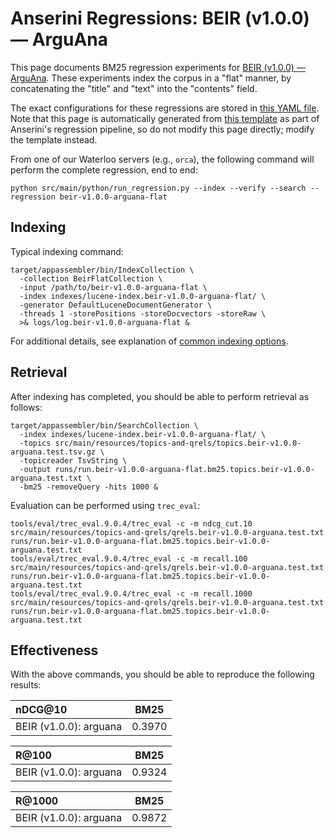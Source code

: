 # Anserini Regressions: BEIR (v1.0.0) &mdash; ArguAna

This page documents BM25 regression experiments for [BEIR (v1.0.0) &mdash; ArguAna](http://beir.ai/).
These experiments index the corpus in a "flat" manner, by concatenating the "title" and "text" into the "contents" field.

The exact configurations for these regressions are stored in [this YAML file](../src/main/resources/regression/beir-v1.0.0-arguana-flat.yaml).
Note that this page is automatically generated from [this template](../src/main/resources/docgen/templates/beir-v1.0.0-arguana-flat.template) as part of Anserini's regression pipeline, so do not modify this page directly; modify the template instead.

From one of our Waterloo servers (e.g., `orca`), the following command will perform the complete regression, end to end:

```
python src/main/python/run_regression.py --index --verify --search --regression beir-v1.0.0-arguana-flat
```

## Indexing

Typical indexing command:

```
target/appassembler/bin/IndexCollection \
  -collection BeirFlatCollection \
  -input /path/to/beir-v1.0.0-arguana-flat \
  -index indexes/lucene-index.beir-v1.0.0-arguana-flat/ \
  -generator DefaultLuceneDocumentGenerator \
  -threads 1 -storePositions -storeDocvectors -storeRaw \
  >& logs/log.beir-v1.0.0-arguana-flat &
```

For additional details, see explanation of [common indexing options](common-indexing-options.md).

## Retrieval

After indexing has completed, you should be able to perform retrieval as follows:

```
target/appassembler/bin/SearchCollection \
  -index indexes/lucene-index.beir-v1.0.0-arguana-flat/ \
  -topics src/main/resources/topics-and-qrels/topics.beir-v1.0.0-arguana.test.tsv.gz \
  -topicreader TsvString \
  -output runs/run.beir-v1.0.0-arguana-flat.bm25.topics.beir-v1.0.0-arguana.test.txt \
  -bm25 -removeQuery -hits 1000 &
```

Evaluation can be performed using `trec_eval`:

```
tools/eval/trec_eval.9.0.4/trec_eval -c -m ndcg_cut.10 src/main/resources/topics-and-qrels/qrels.beir-v1.0.0-arguana.test.txt runs/run.beir-v1.0.0-arguana-flat.bm25.topics.beir-v1.0.0-arguana.test.txt
tools/eval/trec_eval.9.0.4/trec_eval -c -m recall.100 src/main/resources/topics-and-qrels/qrels.beir-v1.0.0-arguana.test.txt runs/run.beir-v1.0.0-arguana-flat.bm25.topics.beir-v1.0.0-arguana.test.txt
tools/eval/trec_eval.9.0.4/trec_eval -c -m recall.1000 src/main/resources/topics-and-qrels/qrels.beir-v1.0.0-arguana.test.txt runs/run.beir-v1.0.0-arguana-flat.bm25.topics.beir-v1.0.0-arguana.test.txt
```

## Effectiveness

With the above commands, you should be able to reproduce the following results:

| nDCG@10                                                                                                      | BM25      |
|:-------------------------------------------------------------------------------------------------------------|-----------|
| BEIR (v1.0.0): arguana                                                                                       | 0.3970    |


| R@100                                                                                                        | BM25      |
|:-------------------------------------------------------------------------------------------------------------|-----------|
| BEIR (v1.0.0): arguana                                                                                       | 0.9324    |


| R@1000                                                                                                       | BM25      |
|:-------------------------------------------------------------------------------------------------------------|-----------|
| BEIR (v1.0.0): arguana                                                                                       | 0.9872    |
